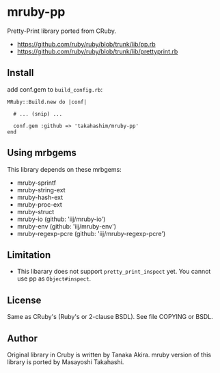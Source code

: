 # mruby-pp

Pretty-Print library ported from CRuby.

* https://github.com/ruby/ruby/blob/trunk/lib/pp.rb
* https://github.com/ruby/ruby/blob/trunk/lib/prettyprint.rb

## Install

add conf.gem to `build_config.rb`:

    MRuby::Build.new do |conf|
    
      # ... (snip) ...
    
      conf.gem :github => 'takahashim/mruby-pp'
    end

## Using mrbgems

This library depends on these mrbgems:

* mruby-sprintf
* mruby-string-ext
* mruby-hash-ext
* mruby-proc-ext
* mruby-struct
* mruby-io (github: 'iij/mruby-io')
* mruby-env (github: 'iij/mruby-env')
* mruby-regexp-pcre (github: 'iij/mruby-regexp-pcre')

## Limitation

* This libarary does not support `pretty_print_inspect` yet. You cannot use pp as `Object#inspect`.

## License

Same as CRuby's (Ruby's or 2-clause BSDL).
See file COPYING or BSDL.

## Author

Original library in Cruby is written by Tanaka Akira.
mruby version of this library is ported by Masayoshi Takahashi.






